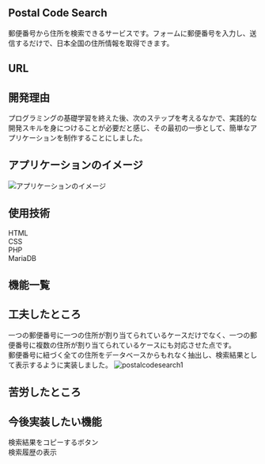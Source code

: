## Postal Code Search
郵便番号から住所を検索できるサービスです。フォームに郵便番号を入力し、送信するだけで、日本全国の住所情報を取得できます。

## URL

## 開発理由
プログラミングの基礎学習を終えた後、次のステップを考えるなかで、実践的な開発スキルを身につけることが必要だと感じ、その最初の一歩として、簡単なアプリケーションを制作することにしました。

## アプリケーションのイメージ
![アプリケーションのイメージ](https://github.com/coaticoaticoati/PostalCodeSearch/assets/150308090/8a5b04b9-7474-458e-9d10-8a011b0e7b77)
## 使用技術
HTML  
CSS  
PHP  
MariaDB

## 機能一覧

## 工夫したところ
一つの郵便番号に一つの住所が割り当てられているケースだけでなく、一つの郵便番号に複数の住所が割り当てられているケースにも対応させた点です。  
郵便番号に紐づく全ての住所をデータベースからもれなく抽出し、検索結果として表示するように実装しました。
![postalcodesearch1](https://github.com/coaticoaticoati/PostalCodeSearch/assets/150308090/d7f506e1-b45a-45ec-b879-63c78d0bb53d)

## 苦労したところ

## 今後実装したい機能
検索結果をコピーするボタン  
検索履歴の表示
